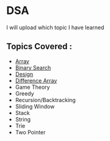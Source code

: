 # DSA
I will upload which topic I have learned 
## Topics Covered :
<ul>
  <li><a href="Array">Array</a></li>
  <li><a href="Binary Search">Binary Search</a></li>
  <li> <a href="Design">Design</a> </li>
  <li> <a href="Difference Array or Prefix Sum">Difference Array</a> </li>
  <li>Game Theory</li>
  <li>Greedy</li>
  <li>Recursion/Backtracking</li>
  <li>Sliding Window</li>
  <li>Stack</li>
  <li>String</li>
  <li>Trie</li>
  <li>Two Pointer</li>
</ul>
